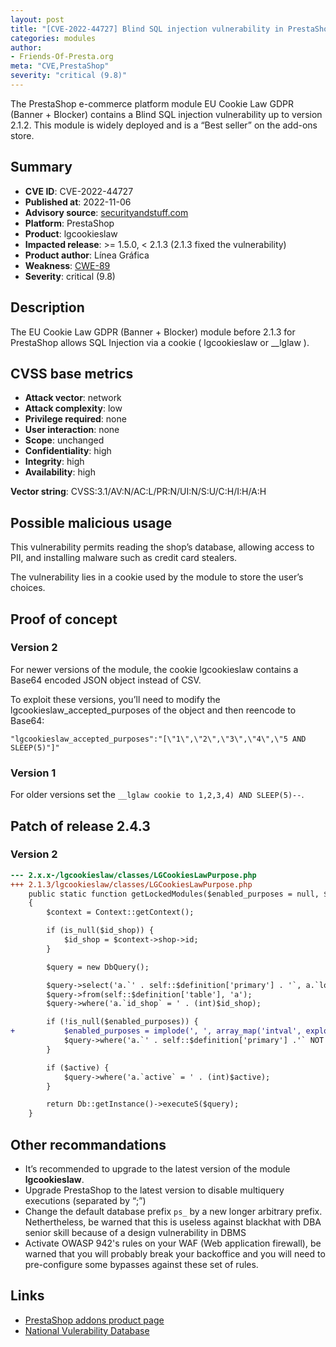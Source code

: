 ```yaml
---
layout: post
title: "[CVE-2022-44727] Blind SQL injection vulnerability in PrestaShop lgcookieslaw module"
categories: modules
author:
- Friends-Of-Presta.org
meta: "CVE,PrestaShop"
severity: "critical (9.8)"
---
```



The PrestaShop e-commerce platform module EU Cookie Law GDPR (Banner + Blocker) contains a Blind SQL injection vulnerability up to version 2.1.2. This module is widely deployed and is a “Best seller” on the add-ons store.


## Summary

* **CVE ID**: CVE-2022-44727
* **Published at**: 2022-11-06
* **Advisory source**: [securityandstuff.com](https://securityandstuff.com/posts/cve-2022-44727/)
* **Platform**: PrestaShop
* **Product**: lgcookieslaw
* **Impacted release**: >= 1.5.0, < 2.1.3 (2.1.3 fixed the vulnerability)
* **Product author**: Línea Gráfica
* **Weakness**: [CWE-89](https://cwe.mitre.org/data/definitions/89.html)
* **Severity**: critical (9.8)

## Description

The EU Cookie Law GDPR (Banner + Blocker) module before 2.1.3 for PrestaShop allows SQL Injection via a cookie ( lgcookieslaw or __lglaw ). 


## CVSS base metrics

* **Attack vector**: network
* **Attack complexity**: low
* **Privilege required**: none
* **User interaction**: none
* **Scope**: unchanged
* **Confidentiality**: high
* **Integrity**: high
* **Availability**: high

**Vector string**: CVSS:3.1/AV:N/AC:L/PR:N/UI:N/S:U/C:H/I:H/A:H

## Possible malicious usage

This vulnerability permits reading the shop’s database, allowing access to PII, and installing malware such as credit card stealers.

The vulnerability lies in a cookie used by the module to store the user’s choices.

## Proof of concept

### Version 2

For newer versions of the module, the cookie lgcookieslaw contains a Base64 encoded JSON object instead of CSV.

To exploit these versions, you’ll need to modify the lgcookieslaw_accepted_purposes of the object and then reencode to Base64:

`"lgcookieslaw_accepted_purposes":"[\"1\",\"2\",\"3\",\"4\",\"5 AND SLEEP(5)"]"`

### Version 1

For older versions set the `__lglaw cookie to 1,2,3,4) AND SLEEP(5)--`.


## Patch of release 2.4.3

### Version 2

```diff
--- 2.x.x-/lgcookieslaw/classes/LGCookiesLawPurpose.php
+++ 2.1.3/lgcookieslaw/classes/LGCookiesLawPurpose.php
    public static function getLockedModules($enabled_purposes = null, $id_shop = null, $active = true)
    {
        $context = Context::getContext();

        if (is_null($id_shop)) {
            $id_shop = $context->shop->id;
        }

        $query = new DbQuery();

        $query->select('a.`' . self::$definition['primary'] . '`, a.`locked_modules`');
        $query->from(self::$definition['table'], 'a');
        $query->where('a.`id_shop` = ' . (int)$id_shop);

        if (!is_null($enabled_purposes)) {
+           $enabled_purposes = implode(', ', array_map('intval', explode(',', $enabled_purposes)));
            $query->where('a.`' . self::$definition['primary'] .'` NOT IN (' . pSQL($enabled_purposes) . ')');
        }

        if ($active) {
            $query->where('a.`active` = ' . (int)$active);
        }

        return Db::getInstance()->executeS($query);
    }
```

## Other recommandations

* It’s recommended to upgrade to the latest version of the module **lgcookieslaw**.
* Upgrade PrestaShop to the latest version to disable multiquery executions (separated by “;”)
* Change the default database prefix `ps_` by a new longer arbitrary prefix. Nethertheless, be warned that this is useless against blackhat with DBA senior skill because of a design vulnerability in DBMS
* Activate OWASP 942's rules on your WAF (Web application firewall), be warned that you will probably break your backoffice and you will need to pre-configure some bypasses against these set of rules.

## Links

* [PrestaShop addons product page](https://addons.prestashop.com/en/legal/8734-eu-cookie-law-gdpr-banner-blocker.html)
* [National Vulerability Database](https://nvd.nist.gov/vuln/detail/CVE-2022-44727)
